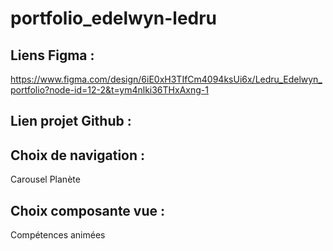 # portfolio_edelwyn-ledru

## Liens Figma : <br>
https://www.figma.com/design/6iE0xH3TIfCm4094ksUi6x/Ledru_Edelwyn_portfolio?node-id=12-2&t=ym4nlki36THxAxng-1
## Lien projet Github : <br>

## Choix de navigation : <br>
Carousel Planète

## Choix composante vue : <br>
Compétences animées
